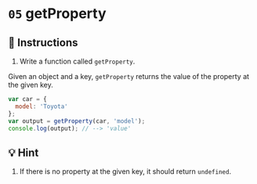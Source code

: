 # `05` getProperty

## 📝 Instructions 

1. Write a function called `getProperty`.

Given an object and a key, `getProperty` returns the value of the property at the given key. 

```Javascript
var car = {
  model: 'Toyota'
};
var output = getProperty(car, 'model');
console.log(output); // --> 'value'
```

## 💡 Hint

1. If there is no property at the given key, it should return `undefined`.